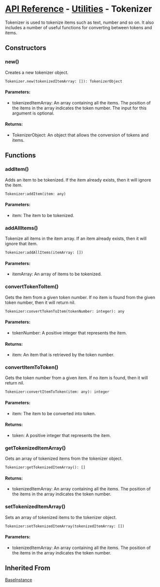 # [API Reference](../../API.md) - [Utilities](../Utilities.md) - Tokenizer

Tokenizer is used to tokenize items such as text, number and so on. It also includes a number of useful functions for converting between tokens and items.

## Constructors

### new()

Creates a new tokenizer object.

```
Tokenizer.new(tokenizedItemArray: []): TokenizerObject
```

#### Parameters:

* tokenizedItemArray: An array containing all the items. The position of the items in the array indicates the token number. The input for this argument is optional.

#### Returns:

* TokenizerObject: An object that allows the conversion of tokens and items.

## Functions

### addItem()

Adds an item to be tokenized. If the item already exists, then it will ignore the item.

```
Tokenizer:addItem(item: any)
```

#### Parameters:

* item: The item to be tokenized.

### addAllItems()

Tokenize all items in the item array. If an item already exists, then it will ignore that item.

```
Tokenizer:addAllItems(itemArray: [])
```

#### Parameters:

* itemArray: An array of items to be tokenized.

### convertTokenToItem()

Gets the item from a given token number. If no item is found from the given token number, then it will return nil.

```
Tokenizer:convertTokenToItem(tokenNumber: integer): any
```

#### Parameters:

* tokenNumber: A positive integer that represents the item.

#### Returns:

* item: An item that is retrieved by the token number.

### convertItemToToken()

Gets the token number from a given item. If no item is found, then it will return nil.

```
Tokenizer:convertItemToToken(item: any): integer
```

#### Parameters:

* item: The item to be converted into token.

#### Returns:

* token: A positive integer that represents the item.

### getTokenizedItemArray()

Gets an array of tokenized items from the tokenizer object.

```
Tokenizer:getTokenizedItemArray(): []
```

#### Returns:

* tokenizedItemArray: An array containing all the items. The position of the items in the array indicates the token number.

### setTokenizedItemArray()

Sets an array of tokenized items to the tokenizer object.

```
Tokenizer:setTokenizedItemArray(tokenizedItemArray: [])
```

#### Parameters:

* tokenizedItemArray: An array containing all the items. The position of the items in the array indicates the token number.

## Inherited From

[BaseInstance](../Cores/BaseInstance.md)